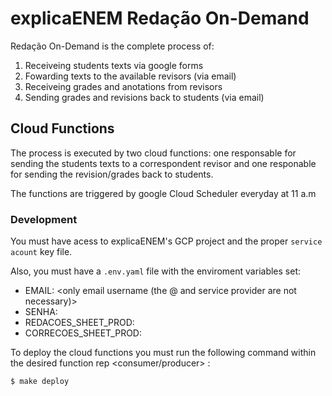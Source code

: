 # explicaENEM Redação On-Demand 
Redação On-Demand is the complete process of: 
  1. Receiveing students texts via google forms 
  2. Fowarding texts to the available revisors (via email)
  3. Receiveing grades and anotations from revisors 
  4. Sending grades and revisions back to students (via email) 
  
## Cloud Functions

The process is executed by  two cloud functions: one responsable for sending 
the students texts to a correspondent revisor and one responable for sending the 
revision/grades back to students. 

The functions are triggered by google Cloud Scheduler everyday at 11 a.m


### Development

You must have acess to explicaENEM's GCP project and the proper ```service acount``` key file. 

Also, you must have a ```.env.yaml``` file with the enviroment variables set: 

 - EMAIL: <only email username (the @ and service provider are not necessary)>
 - SENHA: <email password>
 - REDACOES_SHEET_PROD: <google sheet key>
 - CORRECOES_SHEET_PROD: <google sheet key>

To deploy the cloud functions you must run the following command within the desired function rep <consumer/producer> : 

``` 
$ make deploy
```